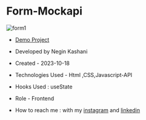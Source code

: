 # Form-Mockapi
![form1](https://github.com/NeginKashani/Form-Mockapi/assets/109550062/a27ef651-8618-4ad0-840f-8b94cfce9eb8)

- [Demo Project]()

- Developed by Negin Kashani

- Created - 2023-10-18

- Technologies Used - Html ,CSS,Javascript-API 

- Hooks Used : useState 

- Role - Frontend

- How to reach me : with my [instagram](https://instagram.com/negin_kashweb?igshid=NTc4MTIwNjQ2YQ==
) and [linkedin](https://www.linkedin.com/in/negin-kashani-567840b8)
